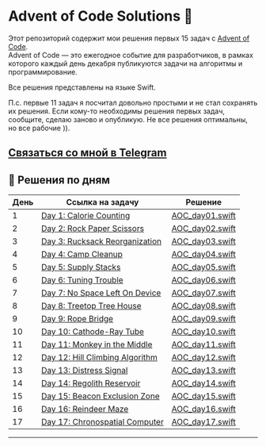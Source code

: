 # Advent of Code Solutions 🎄

Этот репозиторий содержит мои решения первых 15 задач с [Advent of Code](https://adventofcode.com/).  
Advent of Code — это ежегодное событие для разработчиков, в рамках которого каждый день декабря публикуются задачи на алгоритмы и программирование.

Все решения представлены на языке Swift.

П.c. первые 11 задач я посчитал довольно простыми и не стал сохранять их решения. Если кому-то необходимы решения первых задач, сообщите, сделаю заново и опубликую. Не все решения оптимальны, но все рабочие )). 

[Связаться со мной в Telegram](https://t.me/Victor_SMK)
---

## 📅 Решения по дням

| День  | Ссылка на задачу                          | Решение                     |
|-------|------------------------------------------|-----------------------------|
| 1     | [Day 1: Calorie Counting](https://adventofcode.com/2024/day/1)  | [AOC_day01.swift](./AOC_day01.swift) |
| 2     | [Day 2: Rock Paper Scissors](https://adventofcode.com/2024/day/2)  | [AOC_day02.swift](./AOC_day02.swift) |
| 3     | [Day 3: Rucksack Reorganization](https://adventofcode.com/2024/day/3)  | [AOC_day03.swift](./AOC_day03.swift) |
| 4     | [Day 4: Camp Cleanup](https://adventofcode.com/2024/day/4)  | [AOC_day04.swift](./AOC_day04.swift) |
| 5     | [Day 5: Supply Stacks](https://adventofcode.com/2024/day/5)  | [AOC_day05.swift](./AOC_day05.swift) |
| 6     | [Day 6: Tuning Trouble](https://adventofcode.com/2024/day/6)  | [AOC_day06.swift](./AOC_day06.swift) |
| 7     | [Day 7: No Space Left On Device](https://adventofcode.com/2024/day/7)  | [AOC_day07.swift](./AOC_day07.swift) |
| 8     | [Day 8: Treetop Tree House](https://adventofcode.com/2024/day/8)  | [AOC_day08.swift](./AOC_day08.swift) |
| 9     | [Day 9: Rope Bridge](https://adventofcode.com/2024/day/9)  | [AOC_day09.swift](./AOC_day09.swift) |
| 10    | [Day 10: Cathode-Ray Tube](https://adventofcode.com/2024/day/10)  | [AOC_day10.swift](./AOC_day10.swift) |
| 11    | [Day 11: Monkey in the Middle](https://adventofcode.com/2024/day/11)  | [AOC_day11.swift](./AOC_day11.swift) |
| 12    | [Day 12: Hill Climbing Algorithm](https://adventofcode.com/2024/day/12)  | [AOC_day12.swift](./AOC_day12.swift) |
| 13    | [Day 13: Distress Signal](https://adventofcode.com/2024/day/13)  | [AOC_day13.swift](./AOC_day13.swift) |
| 14    | [Day 14: Regolith Reservoir](https://adventofcode.com/2024/day/14)  | [AOC_day14.swift](./AOC_day14.swift) |
| 15    | [Day 15: Beacon Exclusion Zone](https://adventofcode.com/2024/day/15)  | [AOC_day15.swift](./AOC_day15.swift) |
| 16    | [Day 16: Reindeer Maze](https://adventofcode.com/2024/day/16)  | [AOC_day16.swift](./AOC_day16.swift) |
| 17    | [Day 17: Chronospatial Computer](https://adventofcode.com/2024/day/17)  | [AOC_day17.swift](./AOC_day17.swift) |

---
